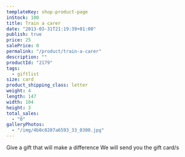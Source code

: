 ```yaml
---
templateKey: shop-product-page
inStock: 100
title: Train a carer
date: "2013-03-31T21:19:39+01:00"
publish: true
price: 25
salePrice: 0
permalink: "/product/train-a-carer"
description: ""
productId: "2179"
tags:
  - giftlist
size: card
product_shipping_class: letter
weight: 4
length: 147
width: 104
height: 3
total_sales:
  - "0"
galleryPhotos:
  - "/img/4b0c0207a6593_33_0300.jpg"
---
```


Give a gift that will make a difference We will send you the gift card/s
